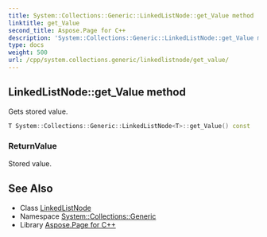 ```yaml
---
title: System::Collections::Generic::LinkedListNode::get_Value method
linktitle: get_Value
second_title: Aspose.Page for C++
description: 'System::Collections::Generic::LinkedListNode::get_Value method. Gets stored value in C++.'
type: docs
weight: 500
url: /cpp/system.collections.generic/linkedlistnode/get_value/
---
```

## LinkedListNode::get_Value method


Gets stored value.

```cpp
T System::Collections::Generic::LinkedListNode<T>::get_Value() const
```


### ReturnValue

Stored value.

## See Also

* Class [LinkedListNode](../)
* Namespace [System::Collections::Generic](../../)
* Library [Aspose.Page for C++](../../../)
